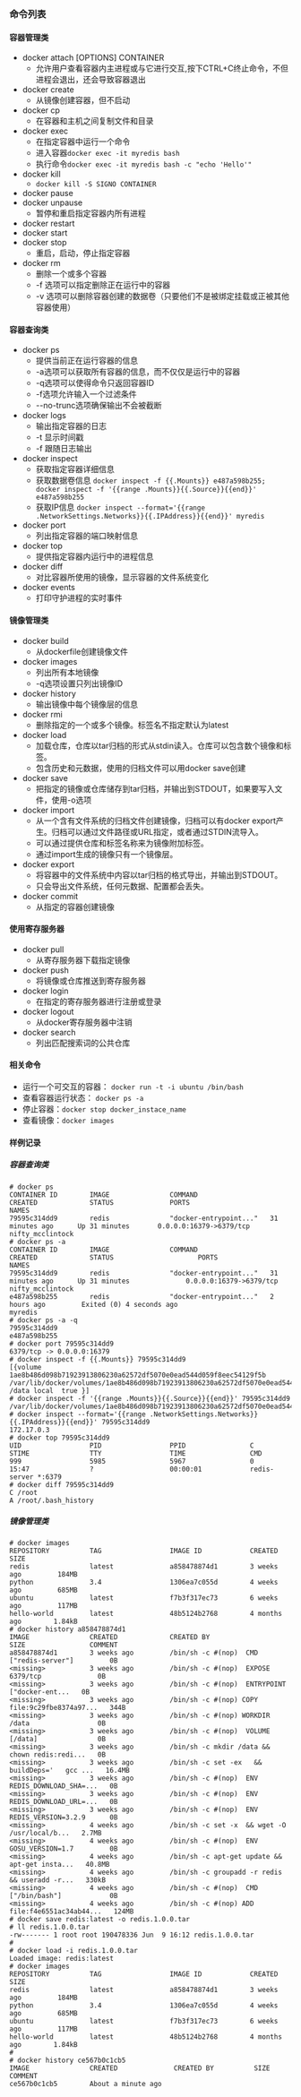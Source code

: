 ### 命令列表
#### 容器管理类
- docker attach [OPTIONS] CONTAINER
    - 允许用户查看容器内主进程或与它进行交互,按下CTRL+C终止命令，不但进程会退出，还会导致容器退出
- docker create
    - 从镜像创建容器，但不启动
- docker cp
    - 在容器和主机之间复制文件和目录
- docker exec
    - 在指定容器中运行一个命令
    - 进入容器```docker exec -it myredis bash```
    - 执行命令```docker exec -it myredis bash -c "echo 'Hello'"```
- docker kill
    - ```docker kill -S SIGNO CONTAINER```
- docker pause
- docker unpause
    - 暂停和重启指定容器内所有进程
- docker restart
- docker start
- docker stop
    - 重启，启动，停止指定容器
- docker rm
    - 删除一个或多个容器
    - -f 选项可以指定删除正在运行中的容器
    - -v 选项可以删除容器创建的数据卷（只要他们不是被绑定挂载或正被其他容器使用）

#### 容器查询类
- docker ps
    - 提供当前正在运行容器的信息
    - -a选项可以获取所有容器的信息，而不仅仅是运行中的容器
    - -q选项可以使得命令只返回容器ID
    - -f选项允许输入一个过滤条件
    - --no-trunc选项确保输出不会被截断
- docker logs
    - 输出指定容器的日志
    - -t 显示时间戳  
    - -f 跟随日志输出
- docker inspect
    - 获取指定容器详细信息
    - 获取数据卷信息 ```docker inspect -f {{.Mounts}} e487a598b255; docker inspect -f '{{range .Mounts}}{{.Source}}{{end}}' e487a598b255```  
    - 获取IP信息 ```docker inspect --format='{{range .NetworkSettings.Networks}}{{.IPAddress}}{{end}}' myredis```
- docker port
    - 列出指定容器的端口映射信息
- docker top
    - 提供指定容器内运行中的进程信息
- docker diff
    - 对比容器所使用的镜像，显示容器的文件系统变化
- docker events
    - 打印守护进程的实时事件

#### 镜像管理类
- docker build
    - 从dockerfile创建镜像文件
- docker images
    - 列出所有本地镜像
    - -q选项设置只列出镜像ID
- docker history
    - 输出镜像中每个镜像层的信息
- docker rmi
    - 删除指定的一个或多个镜像。标签名不指定默认为latest
- docker load
    - 加载仓库，仓库以tar归档的形式从stdin读入。仓库可以包含数个镜像和标签。
    - 包含历史和元数据，使用的归档文件可以用docker save创建
- docker save
    - 把指定的镜像或仓库储存到tar归档，并输出到STDOUT，如果要写入文件，使用-o选项
- docker import
    - 从一个含有文件系统的归档文件创建镜像，归档可以有docker export产生。归档可以通过文件路径或URL指定，或者通过STDIN流导入。
    - 可以通过提供仓库和标签名称来为镜像附加标签。
    - 通过import生成的镜像只有一个镜像层。
- docker export
    - 将容器中的文件系统中内容以tar归档的格式导出，并输出到STDOUT。
    - 只会导出文件系统，任何元数据、配置都会丢失。
- docker commit
    - 从指定的容器创建镜像
    
#### 使用寄存服务器
- docker pull
    - 从寄存服务器下载指定镜像
- docker push
    - 将镜像或仓库推送到寄存服务器
- docker login
    - 在指定的寄存服务器进行注册或登录
- docker logout
    - 从docker寄存服务器中注销
- docker search
    - 列出匹配搜索词的公共仓库

#### 相关命令
- 运行一个可交互的容器： ```docker run -t -i ubuntu /bin/bash```
- 查看容器运行状态： ```docker ps -a```
- 停止容器：```docker stop docker_instace_name```
- 查看镜像：```docker images```

#### 样例记录
##### 容器查询类
```
# docker ps
CONTAINER ID        IMAGE               COMMAND                  CREATED             STATUS              PORTS                     NAMES
79595c314dd9        redis               "docker-entrypoint..."   31 minutes ago      Up 31 minutes       0.0.0.0:16379->6379/tcp   nifty_mcclintock
# docker ps -a
CONTAINER ID        IMAGE               COMMAND                  CREATED             STATUS                     PORTS                     NAMES
79595c314dd9        redis               "docker-entrypoint..."   31 minutes ago      Up 31 minutes              0.0.0.0:16379->6379/tcp   nifty_mcclintock
e487a598b255        redis               "docker-entrypoint..."   2 hours ago         Exited (0) 4 seconds ago                             myredis
# docker ps -a -q
79595c314dd9
e487a598b255
# docker port 79595c314dd9
6379/tcp -> 0.0.0.0:16379
# docker inspect -f {{.Mounts}} 79595c314dd9
[{volume 1ae8b486d098b71923913806230a62572df5070e0ead544d059f8eec54129f5b /var/lib/docker/volumes/1ae8b486d098b71923913806230a62572df5070e0ead544d059f8eec54129f5b/_data /data local  true }]
# docker inspect -f '{{range .Mounts}}{{.Source}}{{end}}' 79595c314dd9
/var/lib/docker/volumes/1ae8b486d098b71923913806230a62572df5070e0ead544d059f8eec54129f5b/_data
# docker inspect --format='{{range .NetworkSettings.Networks}}{{.IPAddress}}{{end}}' 79595c314dd9
172.17.0.3
# docker top 79595c314dd9
UID                 PID                 PPID                C                   STIME               TTY                 TIME                CMD
999                 5985                5967                0                   15:47               ?                   00:00:01            redis-server *:6379
# docker diff 79595c314dd9
C /root
A /root/.bash_history
```

##### 镜像管理类
```
# docker images
REPOSITORY          TAG                 IMAGE ID            CREATED             SIZE
redis               latest              a858478874d1        3 weeks ago         184MB
python              3.4                 1306ea7c055d        4 weeks ago         685MB
ubuntu              latest              f7b3f317ec73        6 weeks ago         117MB
hello-world         latest              48b5124b2768        4 months ago        1.84kB
# docker history a858478874d1
IMAGE               CREATED             CREATED BY                                      SIZE                COMMENT
a858478874d1        3 weeks ago         /bin/sh -c #(nop)  CMD ["redis-server"]         0B                  
<missing>           3 weeks ago         /bin/sh -c #(nop)  EXPOSE 6379/tcp              0B                  
<missing>           3 weeks ago         /bin/sh -c #(nop)  ENTRYPOINT ["docker-ent...   0B                  
<missing>           3 weeks ago         /bin/sh -c #(nop) COPY file:9c29fbe8374a97...   344B                
<missing>           3 weeks ago         /bin/sh -c #(nop) WORKDIR /data                 0B                  
<missing>           3 weeks ago         /bin/sh -c #(nop)  VOLUME [/data]               0B                  
<missing>           3 weeks ago         /bin/sh -c mkdir /data && chown redis:redi...   0B                  
<missing>           3 weeks ago         /bin/sh -c set -ex   && buildDeps='   gcc ...   16.4MB              
<missing>           3 weeks ago         /bin/sh -c #(nop)  ENV REDIS_DOWNLOAD_SHA=...   0B                  
<missing>           3 weeks ago         /bin/sh -c #(nop)  ENV REDIS_DOWNLOAD_URL=...   0B                  
<missing>           3 weeks ago         /bin/sh -c #(nop)  ENV REDIS_VERSION=3.2.9      0B                  
<missing>           4 weeks ago         /bin/sh -c set -x  && wget -O /usr/local/b...   2.7MB               
<missing>           4 weeks ago         /bin/sh -c #(nop)  ENV GOSU_VERSION=1.7         0B                  
<missing>           4 weeks ago         /bin/sh -c apt-get update && apt-get insta...   40.8MB              
<missing>           4 weeks ago         /bin/sh -c groupadd -r redis && useradd -r...   330kB               
<missing>           4 weeks ago         /bin/sh -c #(nop)  CMD ["/bin/bash"]            0B                  
<missing>           4 weeks ago         /bin/sh -c #(nop) ADD file:f4e6551ac34ab44...   124MB   
# docker save redis:latest -o redis.1.0.0.tar
# ll redis.1.0.0.tar 
-rw------- 1 root root 190478336 Jun  9 16:12 redis.1.0.0.tar
# 
# docker load -i redis.1.0.0.tar 
Loaded image: redis:latest
# docker images
REPOSITORY          TAG                 IMAGE ID            CREATED             SIZE
redis               latest              a858478874d1        3 weeks ago         184MB
python              3.4                 1306ea7c055d        4 weeks ago         685MB
ubuntu              latest              f7b3f317ec73        6 weeks ago         117MB
hello-world         latest              48b5124b2768        4 months ago        1.84kB
# 
# docker history ce567b0c1cb5
IMAGE               CREATED              CREATED BY          SIZE                COMMENT
ce567b0c1cb5        About a minute ago    

```